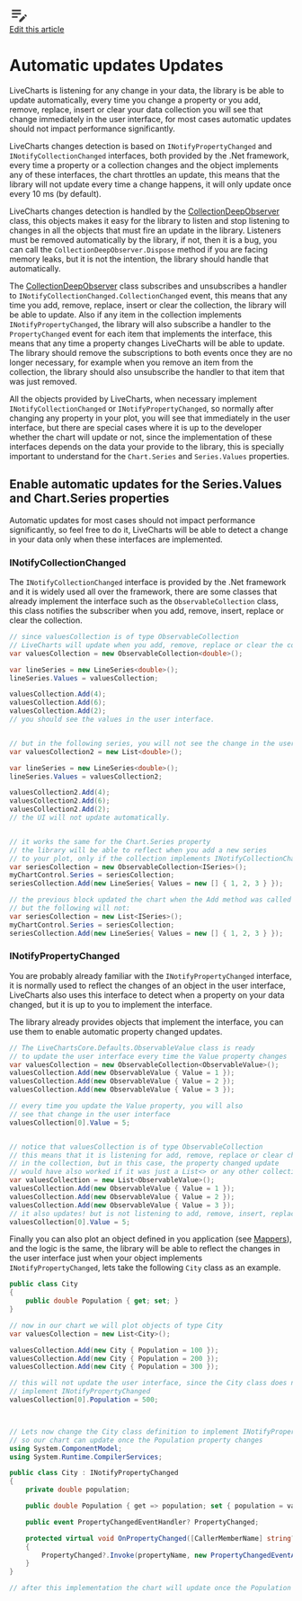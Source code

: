 <div class="text-right edit-article">
    <a class="btn btn-light" href="https://github.com/beto-rodriguez/LiveCharts2/blob/master/docs/1.overview/1.4.automatic updates.md">
        <div class="d-flex flex-row align-items-center">
            <div class="me-3">
                <svg xmlns="http://www.w3.org/2000/svg" enable-background="new 0 0 24 24" height="35px" viewBox="0 0 24 24" width="35px" fill="#404040">
                <rect fill="none" height="24" width="24" /><path d="M3,10h11v2H3V10z M3,8h11V6H3V8z M3,16h7v-2H3V16z M18.01,12.87l0.71-0.71c0.39-0.39,1.02-0.39,1.41,0l0.71,0.71 c0.39,0.39,0.39,1.02,0,1.41l-0.71,0.71L18.01,12.87z M17.3,13.58l-5.3,5.3V21h2.12l5.3-5.3L17.3,13.58z" /></svg>
            </div>
            <span>Edit this article</span>
        </div>
    </a>
</div>

# Automatic updates Updates

LiveCharts is listening for any change in your data, the library is be able to update automatically, 
every time you change a property or you add, remove, replace, insert or clear your data 
collection you will see that change immediately in the user interface, for most cases automatic updates 
should not impact performance significantly.

LiveCharts changes detection is based on `INotifyPropertyChanged` and `INotifyCollectionChanged` interfaces, both 
provided by the .Net framework, every time a property or a collection changes and the object implements any of these 
interfaces, the chart throttles an update, this means that the library will not update every time a 
change happens, it will only update once every 10 ms (by default).

LiveCharts changes detection is handled by the [CollectionDeepObserver](https://github.com/beto-rodriguez/LiveCharts2/blob/master/src/LiveChartsCore/Kernel/CollectionDeepObserver.cs) 
class, this objects makes it easy for the library to listen and stop listening to changes in all the objects that 
must fire an update in the library. Listeners must be removed automatically by the library, if not, then it is a bug, 
you can call the `CollectionDeepObserver.Dispose` method if you are facing memory leaks, but it is not the 
intention, the library should handle that automatically.

The [CollectionDeepObserver](https://github.com/beto-rodriguez/LiveCharts2/blob/master/src/LiveChartsCore/Kernel/CollectionDeepObserver.cs) 
class subscribes and unsubscribes a handler  to `INotifyCollectionChanged.CollectionChanged` event, this means 
that any time you add, remove, replace, insert or clear the collection, the library will be able to update. 
Also if any item in the collection implements `INotifyPropertyChanged`, the library will also subscribe a handler 
to the `PropertyChanged` event for each item that implements the interface, this means that any time a property changes 
LiveCharts will be able to update. The library should remove the subscriptions to both events once they are no longer 
necessary, for example when you remove an item from the collection, the library should also unsubscribe the handler 
to that item that was just removed.

All the objects provided by LiveCharts, when necessary implement `INotifyCollectionChanged` or 
`INotifyPropertyChanged`, so normally after changing any property in your plot, you will see that immediately in 
the user interface, but there are special cases where it is up to the developer whether the chart will update or 
not, since the implementation of these interfaces depends on the data your provide to the library, this is 
specially important to understand for the `Chart.Series` and `Series.Values` properties.

## Enable automatic updates for the Series.Values and Chart.Series properties

Automatic updates for most cases should not impact performance significantly, so feel free to do it, LiveCharts 
will be able to detect a change in your data only when these interfaces are implemented.

### INotifyCollectionChanged

The `INotifyCollectionChanged` interface is provided by the .Net framework and it is widely used all over the 
framework, there are some classes that already implement the interface such as the `ObservableCollection` class, 
this class notifies the subscriber when you add, remove, insert, replace or clear the collection.

``` c#
// since valuesCollection is of type ObservableCollection 
// LiveCharts will update when you add, remove, replace or clear the collection
var valuesCollection = new ObservableCollection<double>();

var lineSeries = new LineSeries<double>();
lineSeries.Values = valuesCollection;

valuesCollection.Add(4);
valuesCollection.Add(6);
valuesCollection.Add(2);
// you should see the values in the user interface.


// but in the following series, you will not see the change in the user interface.
var valuesCollection2 = new List<double>();

var lineSeries = new LineSeries<double>();
lineSeries.Values = valuesCollection2;

valuesCollection2.Add(4);
valuesCollection2.Add(6);
valuesCollection2.Add(2);
// the UI will not update automatically.


// it works the same for the Chart.Series property
// the library will be able to reflect when you add a new series
// to your plot, only if the collection implements INotifyCollectionChanged
var seriesCollection = new ObservableCollection<ISeries>();
myChartControl.Series = seriesCollection; 
seriesCollection.Add(new LineSeries{ Values = new [] { 1, 2, 3 } });

// the previous block updated the chart when the Add method was called
// but the following will not:
var seriesCollection = new List<ISeries>();
myChartControl.Series = seriesCollection; 
seriesCollection.Add(new LineSeries{ Values = new [] { 1, 2, 3 } });
```

### INotifyPropertyChanged

You are probably already familiar with the `INotifyPropertyChanged` interface, it is normally used to reflect 
the changes of an object in the user interface, LiveCharts also uses this interface to detect when a property on your 
data changed, but it is up to you to implement the interface.

The library already provides objects that implement the interface, you can use them to enable automatic property 
changed updates.

``` c#
// The LiveChartsCore.Defaults.ObservableValue class is ready
// to update the user interface every time the Value property changes
var valuesCollection = new ObservableCollection<ObservableValue>();
valuesCollection.Add(new ObservableValue { Value = 1 });
valuesCollection.Add(new ObservableValue { Value = 2 });
valuesCollection.Add(new ObservableValue { Value = 3 });

// every time you update the Value property, you will also
// see that change in the user interface
valuesCollection[0].Value = 5;


// notice that valuesCollection is of type ObservableCollection
// this means that it is listening for add, remove, replace or clear changes
// in the collection, but in this case, the property changed update
// would have also worked if it was just a List<> or any other collection
var valuesCollection = new List<ObservableValue>();
valuesCollection.Add(new ObservableValue { Value = 1 });
valuesCollection.Add(new ObservableValue { Value = 2 });
valuesCollection.Add(new ObservableValue { Value = 3 });
// it also updates! but is not listening to add, remove, insert, replace and clear changes.
valuesCollection[0].Value = 5;
```

Finally you can also plot an object defined in you application (see [Mappers](./1.5.mappers.md)), and the 
logic is the same, the library will be able to reflect the changes in the user interface just when your 
object implements `INotifyPropertyChanged`, lets take the following `City` class as an example.

``` c#
public class City
{
    public double Population { get; set; }
}

// now in our chart we will plot objects of type City
var valuesCollection = new List<City>();

valuesCollection.Add(new City { Population = 100 });
valuesCollection.Add(new City { Population = 200 });
valuesCollection.Add(new City { Population = 300 });

// this will not update the user interface, since the City class does not
// implement INotifyPropertyChanged
valuesCollection[0].Population = 500;



// Lets now change the City class definition to implement INotifyPropertyChanged
// so our chart can update once the Population property changes
using System.ComponentModel;
using System.Runtime.CompilerServices;

public class City : INotifyPropertyChanged
{
    private double population;

    public double Population { get => population; set { population = value; OnPropertyChanged(); } }

    public event PropertyChangedEventHandler? PropertyChanged;

    protected virtual void OnPropertyChanged([CallerMemberName] string? propertyName = null)
    {
        PropertyChanged?.Invoke(propertyName, new PropertyChangedEventArgs(propertyName));
    }
}

// after this implementation the chart will update once the Population property changes
```
